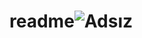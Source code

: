 # readme![Adsız](https://user-images.githubusercontent.com/66970973/234908979-549de235-23d1-4401-8fab-e2df604bd456.png)

